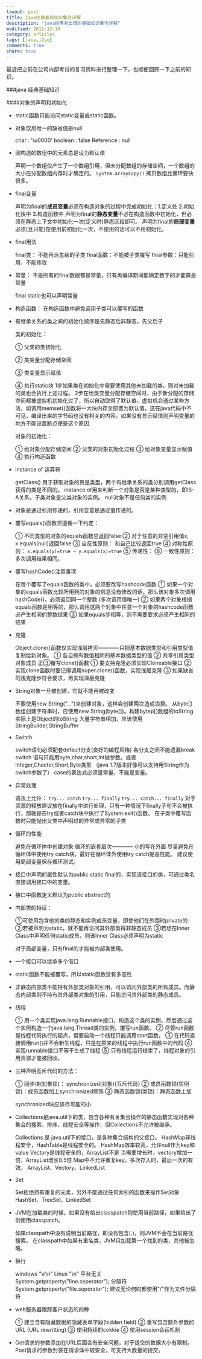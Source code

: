 ```yaml
---
layout: post
title: java经典基础知识集合详解
description: "java经典易出错的基础知识集合详解"
modified: 2012-12-10
category: articles
tags: [java,j2se]
comments: true
share: true
---
```


最近把之前在公司内部考试的复习资料进行整理一下，也顺便回顾一下之前的知识。

###java 经典基础知识

####对象的声明和初始化

* static函数只能访问static变量或static函数。
* 对象饮用唯一的缺省值是null
	
	char : '\u0000'
	boolean : false
	Reference : null
* 刚构造的数组中的元素总是设为默认值
	
	声明一个数组仅产生了一个数组引用，但未分配数组的存储空间，一个数组的大小在分配数组内存时才确定的。
	`System.arrayCopy()` 拷贝数组比循环要快很多。
* final变量
	
	声明为final的**成员变量**必须在构造对象的过程中完成初始化：1.定义处 2.初始化快中 3.构造函数中
	声明为final的**静态变量**不必在构造函数中初始化，但必须在静态上下文中初始化一次(定义时)静态区段即可。
	声明为final的**局部变量**必须(且只能)在使用前初始化一次，不使用的话可以不用初始化。
* final用法
	
	final类： 不能再派生新的子类
	final函数：不能被子类覆写
	final参数：只能引用，不能修改
* 常量： 不是所有的final数据都是常量，只有再编译期间能确定数字的才能算是常量
	
	final static也可以声明常量
* 构造函数： 在构造函数中避免调用子类可以覆写的函数
* 有继承关系的类之间的初始化顺序是先静态后非静态，先父后子
	
	类的初始化：
		
	① 父类的类初始化 
	
	② 类变量分配存储空间
	
	③ 类变量显示赋值
	
	④ 执行static块
	1步如果类在初始化中需要使用其他未加载的类，则对未加载的类也会执行上述过程。
 	2步在给类变量分配存储空间时，由于新分配的存储空间都被虚拟机初始化过了，所以自动取得了默认值，虚拟机会通过某些方法，如调用memset()函数将一大块内存全部置为默认值，这在java代码中不可见，编译出来的字节码也没有相关的内容，如果没有显示赋值则声明变量的地方不能设置断点便是这个原因

 	对象的初始化：

 	① 给对象分配存储空间
 	② 父类的对象初始化过程
 	③ 给对象变量显示赋值
 	④ 执行构造函数

* instance of 运算符

	getClass() 用于获取对象的真是类型，两个有继承关系的类分别调用getClass获得的类是不同的。
	instance of用来判断一个对象是否是某种类型的，即IS-A关系，子类对象是父类对象的实例。
	null对象不是任何类的实例

* 对象是通过引用传递的，引用变量是通过值传递的。
* 覆写equals()函数须遵循一下约定：

	① 不同类型的对象的equals函数总返回false
	② 对于任意的非空引用值x, x.equals(null)返回false
	③ 自反性原则： 和自己比较返回true
	④ 对称性原则： `x.equals(y)=true ~ y.equals(x)=true`
	⑤ 传递性： 
	⑥ 一致性原则：多次调用结果相同。
* 覆写hashCode()注意事项

	在每个覆写了equals函数的类中，必须要改写hashcode函数
	① 如果一个对象的equals函数比较所用到的对象的信息没有修改的话，那么该对象多次调用hashCode()，必须返回同一个整数  (多次调用值唯一)
	② 如果两个对象根据equals函数是相等的，那么调用这两个对象中任意一个对象的hashcode函数必产生相同的整数结果
	③ 如果equals步相等，则不需要要求必须产生相同的结果
* 克隆

	Object.clone()函数仅实现浅层拷贝————只把基本数据类型和引用类型值复制给新对象。
		① 各自拥有数值相同的基本数据类型的值
		② 共享引用类型对象成员
	正③覆写clone()函数
		① 要支持克隆必须实现Cloneable接口
		② 实现clone函数时要记得调用super.clone()函数，实现浅层克隆
		③ 如果缺省的浅克隆步符合要求，再实现深层克隆

* String对象一旦被创建，它就不能再被改变

	不要使用new String("...")来创建对象，这样会创建两次造成浪费。
	从byte[]数组创建字符串时，应使用new String(byte[])。构建bytep[]数组的toString实际上是Object的toString
	大量字符串相加，应该使用StringBuilder,StringBuffer

* Switch 

	switch语句必须配套default分支(良好的编程风格)
	各分支之间不能遗漏break
	switch 语句只能用byte,char,short,int做参数。或者Integer,Chacter,Short,Byte类型  （java 1.7版本好像可以支持用String作为switch参数了）
	case的表达式必须是常量，不能是变量。

* 异常处理

	语法上允许：
		`try... catch`
		`try... finally`
		`try... catch... finally`
	对于资源的释放建议放在finally中进行处理，只有一种情况下finally子句不会被执行，那就是在try或者catch块中执行了System.exit()函数。
	在子类中覆写函数时只能抛出父类中声明过的异常或异常的子类

* 循环的性能

	避免在循环体中创建对象
	循环的嵌套层次———— 小的写在外面
	尽量避免在循环体中使用try catch块，最好在循环体外使用try catch提高性能。
	建议使用局部变量保存循环测试。

* 接口中声明的属性默认为public static final的，实现该接口的类，可通过类名直接调用接口中的变量。
* 接口中函数定义默认为public abstract的
* 内部类的特征：

	①可使用包含他的类的静态和实例成员变量，即使他们在外围时private的
	②若被声明为static，就不能再访问其外部类得非静态成员
	③若想在Inner Class中声明任何static成员，则该Inner Class必须声明为static

	对于局部变量，只有final的才能被内部类使用。

* 一个接口可以继承多个借口
* static函数不能被覆写，所以static函数没有多态性
* 非静态内部类不能持有外部类对象的引用，可以访问外部类的所有成员。而静态内部类则不持有其外部类对象的引用，只能访问其外部类的静态成员。
* 线程

	① 用一个类实现java.lang.Runnable接口，构造这个类的实例，然后通过这个实例构造一个java.lang.Thread类的实例，覆写run函数。
	② 尽管run函数是线程代码执行的起点，但要启动一个线程只能调用start函数。
	③ 在代码直接调用run()并不会新生线程，只是在原来的线程中执行run函数中的代码
	④ 实现runnable接口不等于生成了线程
	⑤ 只有线程运行结束了，线程对象的引用资源才能被回收。

* 三种声明互斥代码的方法：

	① 同步块(对象锁)： synchronized(对象){互斥代码}
	② 成员函数锁(实例锁)：成员函数加上synchronized修饰
	③ 静态函数锁(类锁)：静态函数上加

	synchronized块应该尽可能的小

* Collections是java.util下的类，包含各种有关集合操作的静态函数实现对各种集合的搜索、排序、线程安全等操作，但Collections不允许被继承。

	Collections 是 java.util下的接口，是各种集合结构的父接口。
	HashMap非线程安全，HashTable是线程安全的。 HashMap效率较高，允许null作为key和value
	Vectory是线程安全的，ArrayList不是
	当需要增长时，vectory增加一倍，ArrayList增长0.5倍
	Map中不允许重复key，多次存入时，最后一次的有效。
	ArrayList、Vectory、LinkedList

* Set

	Set拒绝持有重复的元素，另外不能通过任何索引的函数来操作Set对象
	HashSet、TreeSet、LinkedSet

* JVM在加载类的时候，如果没有给出classpatch则使用当前路径，如果给出了则使用classpatch。

	如果classpath中没有说明当前路径，即没有包含(.)，则JVM不会在当前路径搜索。
	在classpath中如果有重名类，JVM只加载第一个找到的类，其他被忽略。

* 换行

	windows "\r\n" Linux "\n"
	平台无关 System.getproperty("line.seperator");
	分隔符  System.getproperty("file.seporator");
	建议无论何时都使用"/"作为文件分隔符

* web服务器跟踪客户状态的四种

	① 建立含有隐藏数据的隐藏表单字段(hidden field)
	② 重写包含额外参数的URL (URL rewritting)
	③ 使用持续的cokkie
	④ 使用session会话机制

* Get请求的参数添加在URL后面会有安全问题，对于提交的数据大小有限制。Post请求的参数封装在请求体中较安全，可支持大数量的提交。 
















	









